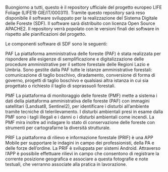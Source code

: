 Buongiorno a tutti,
questo è il repository ufficiale del progetto europeo LIFE Foliage (LIFE19 GIE/IT/000311). Tramite questo repository sarà reso disponibile il software sviluppato per la realizzazione del Sistema Digitale delle Foreste (SDF). 
Il software sarà distribuito con licenza Open Source APACHE2.
Il repository verrà popolato con le versioni finali dei software in rispetto alle pianificazioni del progetto.

Le componenti software di SDF sono le seguenti:

PAF
La piattaforma amministrativa delle foreste (PAF) è stata realizzata  per rispondere alle esigenze di semplificazione e digitalizzazione delle procedure amministrative per il settore forestale delle Regioni Lazio e Umbria. Sono gestite dalla PAF tutte le istanze amministrative forestali: comunicazione di taglio boschivo, diradamento, conversione di forma di governo, progetti di taglio boschivo e qualsiasi altra istanza in cui sia progettato o richiesto il taglio di soprassuoli forestali.

PMF
La piattaforma di monitoraggio delle foreste (PMF) mette a sistema i dati della piattaforma amministrativa delle foreste (PAF) con immagini satellitari (Landsat8, Sentinel2), per identificare i disturbi all’ambiente tramite tecniche di telerilevamento. 
I disturbi ambientali presi in esame dalla PMF sono i tagli illegali e i danni o i disturbi ambientali come incendi. La PMF mira inoltre ad indagare lo stato di conservazione delle foreste con strumenti per cartografarne la diversità strutturale.


PRIF
La piattaforma di rilievo e informazione forestale (PRIF) è una APP Mobile per supportare le indagini in campo dei professionisti, della PA e delle forze dell’ordine. 
La PRIF è sviluppata per sistemi Android. 
Attraverso l’APP è possibile effettuare rilievi in campo che consentono di registrare la corrente posizione geografica e associare a questa fotografie e note testuali, che verranno associate alla pratica in lavorazione. 
